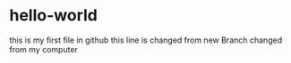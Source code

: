 # hello-world
this is my first file in github
this line is changed from new Branch
changed from my computer